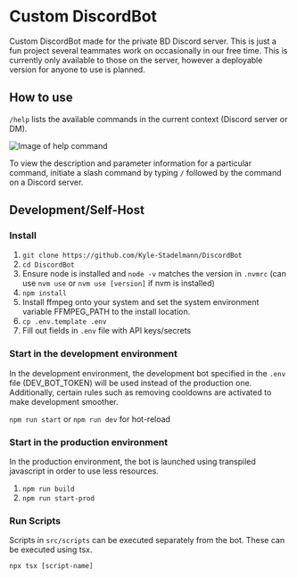 # Custom DiscordBot

Custom DiscordBot made for the private BD Discord server. This is just a fun project several teammates work on occasionally in our free time. This is currently only available to those on the server, however a deployable version for anyone to use is planned.

## How to use

`/help` lists the available commands in the current context (Discord server or DM).

![Image of help command](https://i.imgur.com/Wgq6Kcu.png)

To view the description and parameter information for a particular command, initiate a slash command by typing `/` followed by the command on a Discord server.

## Development/Self-Host
### Install
1. `git clone https://github.com/Kyle-Stadelmann/DiscordBot`
2. `cd DiscordBot`
3. Ensure node is installed and `node -v` matches the version in `.nvmrc` (can use `nvm use` or `nvm use [version]` if nvm is installed)
4. `npm install`
5. Install ffmpeg onto your system and set the system environment variable FFMPEG_PATH to the install location.
6. `cp .env.template .env`
7. Fill out fields in `.env` file with API keys/secrets

### Start in the development environment
In the development environment, the development bot specified in the `.env` file (DEV_BOT_TOKEN) will be used instead of the production one. Additionally, certain rules such as removing cooldowns are activated to make development smoother.

`npm run start` or `npm run dev` for hot-reload

### Start in the production environment
In the production environment, the bot is launched using transpiled javascript in order to use less resources. 

1. `npm run build`
2. `npm run start-prod`

### Run Scripts

Scripts in `src/scripts` can be executed separately from the bot. These can be executed using tsx.

`npx tsx [script-name]`
